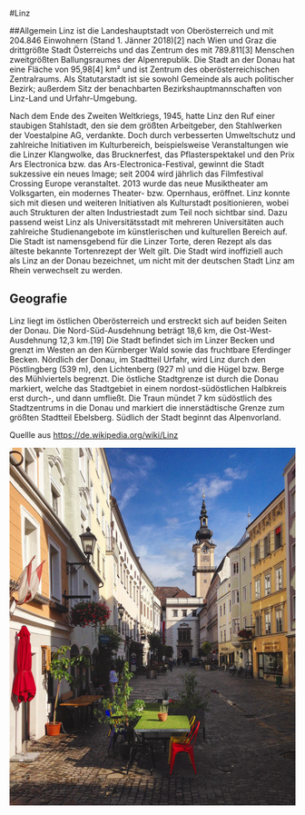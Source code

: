 #Linz

##Allgemein
Linz ist die Landeshauptstadt von Oberösterreich und mit 204.846 Einwohnern (Stand 1. Jänner 2018)[2] nach Wien und Graz die drittgrößte Stadt Österreichs und das Zentrum des mit 789.811[3] Menschen zweitgrößten Ballungsraumes der Alpenrepublik.
Die Stadt an der Donau hat eine Fläche von 95,98[4] km² und ist Zentrum des oberösterreichischen Zentralraums. Als Statutarstadt ist sie sowohl Gemeinde als auch politischer Bezirk; außerdem Sitz der benachbarten Bezirkshauptmannschaften von Linz-Land und Urfahr-Umgebung.

Nach dem Ende des Zweiten Weltkriegs, 1945, hatte Linz den Ruf einer staubigen Stahlstadt, den sie dem größten Arbeitgeber, den Stahlwerken der Voestalpine AG, verdankte. Doch durch verbesserten Umweltschutz und zahlreiche Initiativen im Kulturbereich, beispielsweise Veranstaltungen wie die Linzer Klangwolke, das Brucknerfest, das Pflasterspektakel und den Prix Ars Electronica bzw. das Ars-Electronica-Festival, gewinnt die Stadt sukzessive ein neues Image; seit 2004 wird jährlich das Filmfestival Crossing Europe veranstaltet. 2013 wurde das neue Musiktheater am Volksgarten, ein modernes Theater- bzw. Opernhaus, eröffnet. Linz konnte sich mit diesen und weiteren Initiativen als Kulturstadt positionieren, wobei auch Strukturen der alten Industriestadt zum Teil noch sichtbar sind. Dazu passend weist Linz als Universitätsstadt mit mehreren Universitäten auch zahlreiche Studienangebote im künstlerischen und kulturellen Bereich auf.
Die Stadt ist namensgebend für die Linzer Torte, deren Rezept als das älteste bekannte Tortenrezept der Welt gilt.
Die Stadt wird inoffiziell auch als Linz an der Donau bezeichnet, um nicht mit der deutschen Stadt Linz am Rhein verwechselt zu werden.

## Geografie
Linz liegt im östlichen Oberösterreich und erstreckt sich auf beiden Seiten der Donau. Die Nord-Süd-Ausdehnung beträgt 18,6 km, die Ost-West-Ausdehnung 12,3 km.[19] Die Stadt befindet sich im Linzer Becken und grenzt im Westen an den Kürnberger Wald sowie das fruchtbare Eferdinger Becken. Nördlich der Donau, im Stadtteil Urfahr, wird Linz durch den Pöstlingberg (539 m), den Lichtenberg (927 m) und die Hügel bzw. Berge des Mühlviertels begrenzt. Die östliche Stadtgrenze ist durch die Donau markiert, welche das Stadtgebiet in einem nordost-südöstlichen Halbkreis erst durch-, und dann umfließt. Die Traun mündet 7 km südöstlich des Stadtzentrums in die Donau und markiert die innerstädtische Grenze zum größten Stadtteil Ebelsberg. Südlich der Stadt beginnt das Alpenvorland.


Quellle aus https://de.wikipedia.org/wiki/Linz

![](fotos/foto.jpg)
